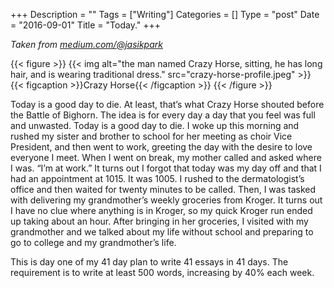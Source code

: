 +++
Description = ""
Tags = ["Writing"]
Categories = []
Type = "post"
Date = "2016-09-01"
Title = "Today."
+++

_Taken from [medium.com/@jasikpark](https://medium.com/@jasikpark)_

{{< figure >}}
{{< img alt="the man named Crazy Horse, sitting, he has long hair, and is wearing traditional dress." src="crazy-horse-profile.jpeg" >}}
{{< figcaption >}}Crazy Horse{{< /figcaption >}}
{{< /figure >}}

Today is a good day to die. At least, that’s what Crazy Horse shouted before the Battle of Bighorn. The idea is for every day a day that you feel was full and unwasted. Today is a good day to die. I woke up this morning and rushed my sister and brother to school for her meeting as choir Vice President, and then went to work, greeting the day with the desire to love everyone I meet. When I went on break, my mother called and asked where I was. “I’m at work.” It turns out I forgot that today was my day off and that I had an appointment at 1015. It was 1005. I rushed to the dermatologist’s office and then waited for twenty minutes to be called. Then, I was tasked with delivering my grandmother’s weekly groceries from Kroger. It turns out I have no clue where anything is in Kroger, so my quick Kroger run ended up taking about an hour. After bringing in her groceries, I visited with my grandmother and we talked about my life without school and preparing to go to college and my grandmother’s life.

This is day one of my 41 day plan to write 41 essays in 41 days. The requirement is to write at least 500 words, increasing by 40% each week.
